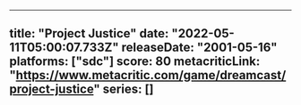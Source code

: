 
---
title: "Project Justice"
date: "2022-05-11T05:00:07.733Z"
releaseDate: "2001-05-16"
platforms: ["sdc"]
score: 80
metacriticLink: "https://www.metacritic.com/game/dreamcast/project-justice"
series: []
---
